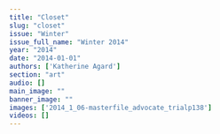 ```yaml
---
title: "Closet"
slug: "closet"
issue: "Winter"
issue_full_name: "Winter 2014"
year: "2014"
date: "2014-01-01"
authors: ['Katherine Agard']
section: "art"
audio: []
main_image: ""
banner_image: ""
images: ['2014_1_06-masterfile_advocate_trialp138']
videos: []
---
```


